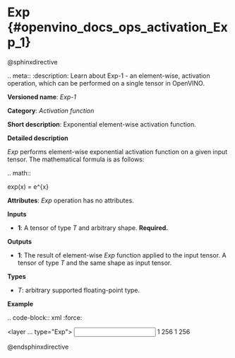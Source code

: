 # Exp {#openvino_docs_ops_activation_Exp_1}

@sphinxdirective

.. meta::
  :description: Learn about Exp-1 - an element-wise, activation operation, which 
                can be performed on a single tensor in OpenVINO.

**Versioned name**: *Exp-1*

**Category**: *Activation function*

**Short description**: Exponential element-wise activation function.

**Detailed description**

*Exp* performs element-wise exponential activation function on a given input tensor. The mathematical formula is as follows:

.. math::
   
   exp(x) = e^{x}

**Attributes**: *Exp* operation has no attributes.

**Inputs**

* **1**: A tensor of type *T* and arbitrary shape. **Required.**

**Outputs**

* **1**: The result of element-wise *Exp* function applied to the input tensor. A tensor of type *T* and the same shape as input tensor.

**Types**

* *T*: arbitrary supported floating-point type.

**Example**

.. code-block:: xml
   :force:
   
   <layer ... type="Exp">
       <input>
           <port id="0">
               <dim>1</dim>
               <dim>256</dim>
           </port>
       </input>
       <output>
           <port id="1">
               <dim>1</dim>
               <dim>256</dim>
           </port>
       </output>
   </layer>

@endsphinxdirective

